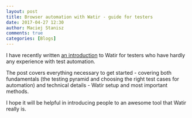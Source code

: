 ```yaml
---
layout: post
title: Browser automation with Watir - guide for testers
date: 2017-04-27 12:30
author: Maciej Stanisz
comments: true
categories: [Blogs]
---
```


I have recently written [an introduction](https://binarapps.com/blog/browser-automation-with-watir-guide)
to Watir for testers who have hardly any experience with test automation.

<!--more-->

The post covers everything necessary to get started - 
covering both fundamentals (the testing pyramid and choosing the right test cases for automation)
and technical details - Watir setup and most important methods.

I hope it will be helpful in introducing people to an awesome tool that Watir really is.
